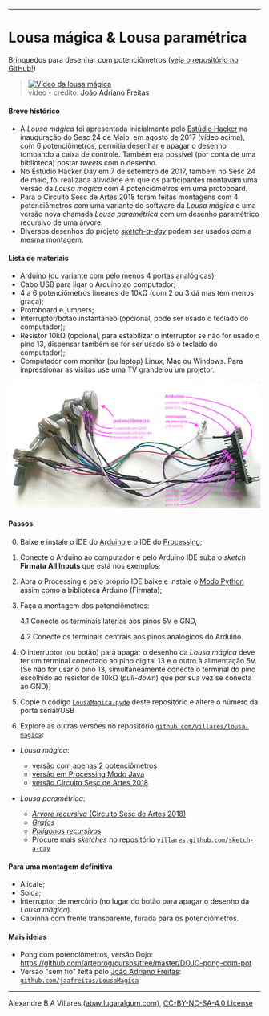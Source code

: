 ----

# Lousa mágica & Lousa paramétrica

Brinquedos para desenhar com potenciômetros ([veja o repositório no GitHub!](https://github.com/villares/lousa-magica/))

> [![Vídeo da lousa mágica](https://img.youtube.com/vi/D5Ha1bhqBuQ/0.jpg)](https://www.youtube.com/watch?v=D5Ha1bhqBuQ)
> <br />vídeo - crédito: [João Adriano Freitas](https://github.com/jaafreitas)

#### Breve histórico

* A *Lousa mágica* foi apresentada inicialmente pelo [Estúdio Hacker](http://estudiohacker.io) na inauguração do Sesc 24 de Maio, em agosto de 2017 (vídeo acima), com 6 potenciômetros, permitia desenhar e apagar o desenho tombando a caixa de controle. Também era possível (por conta de uma biblioteca) postar *tweets* com o desenho.
* No Estúdio Hacker Day em 7 de setembro de 2017, também no Sesc 24 de maio, foi realizada atividade em que os participantes montavam uma versão da *Lousa mágica* com 4 potenciômetros em uma protoboard.
* Para o Circuito Sesc de Artes 2018 foram feitas montagens com 4 potenciômetros com uma variante do software da *Lousa mágica* e uma versão nova chamada *Lousa paramétrica* com um desenho paramétrico recursivo de uma árvore.
* Diversos desenhos do projeto [*sketch-a-day*](https://villares.github.com/sketch-a-day) podem ser usados com a mesma montagem.

#### Lista de materiais

* Arduino (ou variante com pelo menos 4 portas analógicas);
* Cabo USB para ligar o Arduino ao computador;
* 4 a 6 potenciômetros lineares de 10kΩ (com 2 ou 3 dá mas tem menos graça);
* Protoboard e jumpers;
* Interruptor/botão instantâneo (opcional, pode ser usado o teclado do computador);
* Resistor 10kΩ (opcional, para estabilizar o interruptor se não for usado o pino 13, dispensar também se for ser usado só o teclado do computador);
* Computador com monitor (ou laptop) Linux, Mac ou Windows. Para impressionar as visitas use uma TV grande ou um projetor.

![montagem](assets/montagem2.png)

#### Passos
0. Baixe e instale o IDE do [Arduino](http://arduino.cc) e o IDE do [Processing](http://processing.org);
1. Conecte o Arduino ao computador e pelo Arduino IDE suba o *sketch* **Firmata All Inputs** que está nos exemplos;
2. Abra o Processing e pelo próprio IDE baixe e instale o [Modo Python](https://github.com/villares/villares.github.io/blob/master/como-instalar-o-processing-modo-python/index.md) assim como a biblioteca Arduino (Firmata);
3. Faça a montagem dos potenciômetros:

   4.1 Conecte os terminais laterias aos pinos 5V e GND,

   4.2 Conecte os terminais centrais aos pinos analógicos do Arduino.

4. O interruptor (ou botão) para apagar o desenho da *Lousa mágica* deve ter um terminal conectado ao pino digital 13 e o outro à alimentação 5V. [Se não for usar o pino 13, simultâneamente conecte o terminal do pino escolhido ao resistor de 10kΩ  (*pull-down*) que por sua vez se conecta ao GND)]
5. Copie o código [`LousaMagica.pyde`](LousaMagica/LousaMagica.pyde) deste repositório e altere o número da porta serial/USB
6. Explore as outras versões no repositório  [`github.com/villares/lousa-magica`](https://github.com/villares/lousa-magica/):

  * *Lousa mágica*: 
    - [versão com apenas 2 potenciômetros](https://github.com/villares/tree/master/lousa-magica/LousaMagica2pots)
    - [versão em Processing Modo Java](https://github.com/villares/lousa-magica/tree/master/LousaMagica_java)
    - [versão Circuito Sesc de Artes 2018](https://github.com/villares/lousa-magica/tree/master//lousa_magica_versao_circuito_sesc)

  * *Lousa paramétrica*:  
    - [*Árvore recursiva* (Circuito Sesc de Artes 2018)](https://github.com/villares/lousa-magica/tree/master/lousa_parametrica_arvore_circuito_sesc)
    - [*Grafos*](https://github.com/villares/lousa-magica/tree/master/lousa_parametrica_grafos)
    - [*Polígonos recursivos*](https://github.com/villares/lousa-magica/tree/master/lousa_parametrica_poligonos_recursivos)
    - Procure mais *sketches* no repositório [`villares.github.com/sketch-a-day`](https://villares.github.com/sketch-a-day)


#### Para uma montagem definitiva

* Alicate;
* Solda;
* Interruptor de mercúrio (no lugar do botão para apagar o desenho da *Lousa mágica*).
* Caixinha com frente transparente, furada para os potenciômetros.

#### Mais ideias

* Pong com potenciômetros, versão Dojo: https://github.com/arteprog/cursos/tree/master/DOJO-pong-com-pot
* Versão "sem fio" feita pelo [João Adriano Freitas](https://github.com/jaafreitas): [`github.com/jaafreitas/LousaMagica`](https://github.com/jaafreitas/LousaMagica)

----

Alexandre B A Villares ([abav.lugaralgum.com](https://abav.lugaralgum.com)), [CC-BY-NC-SA-4.0 License](https://creativecommons.org/licenses/by-nc-sa/4.0/)
